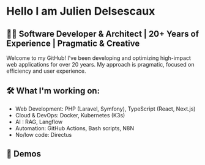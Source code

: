 # Hello I am Julien Delsescaux

<!--<PRESENTATION>-->
## 🧑‍💻 Software Developer & Architect | 20+ Years of Experience | Pragmatic & Creative

Welcome to my GitHub! I've been developing and optimizing high-impact web applications for over 20 years. My approach is pragmatic, focused on efficiency and user experience.

<!--</PRESENTATION>-->

<!--<WORKING-ON> -->
## 🛠️ What I'm working on:

- Web Development: PHP (Laravel, Symfony), TypeScript (React, Next.js)
- Cloud & DevOps: Docker, Kubernetes (K3s)
- AI : RAG, Langflow
- Automation: GitHub Actions,  Bash scripts, N8N
- No/low code: Directus

<!--</WORKING-ON> -->

<!--<DEMOS>-->
## 📌 Demos

<!--</DEMOS>-->

<!--<MISC>-->
<!--</MISC>-->

<!--
```mermaid
mindmap
  root((mindmap))
    Origins
      Long history
      ::icon(fa fa-book)
      Popularisation
        British popular psychology author Tony Buzan
    Research
      On effectiveness<br/>and features
      On Automatic creation
        Uses
            Creative techniques
            Strategic planning
            Argument mapping
    Tools
      Pen and paper
      Mermaid
```
//-->



<!--
Here are some ideas to get you started:

- 🔭 I’m currently working on ...
- 🌱 I’m currently learning ...
- 👯 I’m looking to collaborate on ...
- 🤔 I’m looking for help with ...
- 💬 Ask me about ...
- 📫 How to reach me: ...
- 😄 Pronouns: ...
- ⚡ Fun fact: ...
-->
